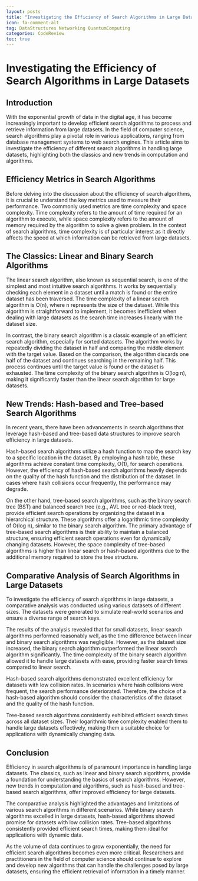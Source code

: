 ```yaml
---
layout: posts
title: "Investigating the Efficiency of Search Algorithms in Large Datasets"
icon: fa-comment-alt
tag: DataStructures Networking QuantumComputing
categories: CodeReview
toc: true
---
```



# Investigating the Efficiency of Search Algorithms in Large Datasets

## Introduction

With the exponential growth of data in the digital age, it has become increasingly important to develop efficient search algorithms to process and retrieve information from large datasets. In the field of computer science, search algorithms play a pivotal role in various applications, ranging from database management systems to web search engines. This article aims to investigate the efficiency of different search algorithms in handling large datasets, highlighting both the classics and new trends in computation and algorithms.

## Efficiency Metrics in Search Algorithms

Before delving into the discussion about the efficiency of search algorithms, it is crucial to understand the key metrics used to measure their performance. Two commonly used metrics are time complexity and space complexity. Time complexity refers to the amount of time required for an algorithm to execute, while space complexity refers to the amount of memory required by the algorithm to solve a given problem. In the context of search algorithms, time complexity is of particular interest as it directly affects the speed at which information can be retrieved from large datasets.

## The Classics: Linear and Binary Search Algorithms

The linear search algorithm, also known as sequential search, is one of the simplest and most intuitive search algorithms. It works by sequentially checking each element in a dataset until a match is found or the entire dataset has been traversed. The time complexity of a linear search algorithm is O(n), where n represents the size of the dataset. While this algorithm is straightforward to implement, it becomes inefficient when dealing with large datasets as the search time increases linearly with the dataset size.

In contrast, the binary search algorithm is a classic example of an efficient search algorithm, especially for sorted datasets. The algorithm works by repeatedly dividing the dataset in half and comparing the middle element with the target value. Based on the comparison, the algorithm discards one half of the dataset and continues searching in the remaining half. This process continues until the target value is found or the dataset is exhausted. The time complexity of the binary search algorithm is O(log n), making it significantly faster than the linear search algorithm for large datasets.

## New Trends: Hash-based and Tree-based Search Algorithms

In recent years, there have been advancements in search algorithms that leverage hash-based and tree-based data structures to improve search efficiency in large datasets.

Hash-based search algorithms utilize a hash function to map the search key to a specific location in the dataset. By employing a hash table, these algorithms achieve constant time complexity, O(1), for search operations. However, the efficiency of hash-based search algorithms heavily depends on the quality of the hash function and the distribution of the dataset. In cases where hash collisions occur frequently, the performance may degrade.

On the other hand, tree-based search algorithms, such as the binary search tree (BST) and balanced search tree (e.g., AVL tree or red-black tree), provide efficient search operations by organizing the dataset in a hierarchical structure. These algorithms offer a logarithmic time complexity of O(log n), similar to the binary search algorithm. The primary advantage of tree-based search algorithms is their ability to maintain a balanced structure, ensuring efficient search operations even for dynamically changing datasets. However, the space complexity of tree-based algorithms is higher than linear search or hash-based algorithms due to the additional memory required to store the tree structure.

## Comparative Analysis of Search Algorithms in Large Datasets

To investigate the efficiency of search algorithms in large datasets, a comparative analysis was conducted using various datasets of different sizes. The datasets were generated to simulate real-world scenarios and ensure a diverse range of search keys.

The results of the analysis revealed that for small datasets, linear search algorithms performed reasonably well, as the time difference between linear and binary search algorithms was negligible. However, as the dataset size increased, the binary search algorithm outperformed the linear search algorithm significantly. The time complexity of the binary search algorithm allowed it to handle large datasets with ease, providing faster search times compared to linear search.

Hash-based search algorithms demonstrated excellent efficiency for datasets with low collision rates. In scenarios where hash collisions were frequent, the search performance deteriorated. Therefore, the choice of a hash-based algorithm should consider the characteristics of the dataset and the quality of the hash function.

Tree-based search algorithms consistently exhibited efficient search times across all dataset sizes. Their logarithmic time complexity enabled them to handle large datasets effectively, making them a suitable choice for applications with dynamically changing data.

## Conclusion

Efficiency in search algorithms is of paramount importance in handling large datasets. The classics, such as linear and binary search algorithms, provide a foundation for understanding the basics of search algorithms. However, new trends in computation and algorithms, such as hash-based and tree-based search algorithms, offer improved efficiency for large datasets.

The comparative analysis highlighted the advantages and limitations of various search algorithms in different scenarios. While binary search algorithms excelled in large datasets, hash-based algorithms showed promise for datasets with low collision rates. Tree-based algorithms consistently provided efficient search times, making them ideal for applications with dynamic data.

As the volume of data continues to grow exponentially, the need for efficient search algorithms becomes even more critical. Researchers and practitioners in the field of computer science should continue to explore and develop new algorithms that can handle the challenges posed by large datasets, ensuring the efficient retrieval of information in a timely manner.